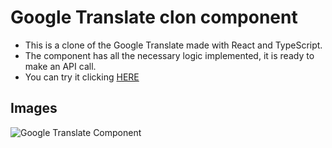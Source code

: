 # Google Translate clon component
- This is a clone of the Google Translate made with React and TypeScript.
- The component has all the necessary logic implemented, it is ready to make an API call.
- You can try it clicking [HERE](https://google-translate-clon-gules.vercel.app/)

## Images


![Google Translate Component](https://github.com/carlosazeta/google-translate-clon/assets/78436847/71f16201-0bbb-474e-ae7d-c6833bb8a538)
